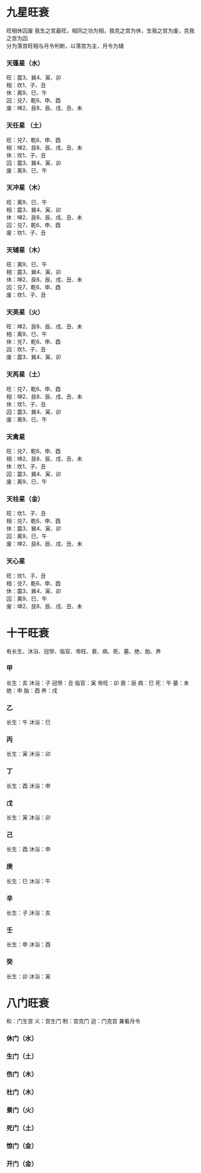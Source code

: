 # 九星旺衰
旺相休囚废
我生之宫最旺，相同之功为相，我克之宫为休，生我之宫为废，克我之宫为囚    
分为落宫旺相与月令判断，以落宫为主，月令为辅  
### 天蓬星（水）
旺：震3、巽4、寅、卯  
相：坎1、子、丑  
休：离9、巳、午  
囚：兑7、乾6、申、酉  
废：坤2、艮8、辰、戌、丑、未  
### 天任星 （土）
旺：兑7、乾6、申、酉  
相：坤2、艮8、辰、戌、丑、未  
休：坎1、子、丑  
囚：震3、巽4、寅、卯  
废：离9、巳、午  
### 天冲星（木）
旺：离9、巳、午  
相：震3、巽4、寅、卯  
休：坤2、艮8、辰、戌、丑、未  
囚：兑7、乾6、申、酉  
废：坎1、子、丑  
### 天辅星（木）
旺：离9、巳、午  
相：震3、巽4、寅、卯  
休：坤2、艮8、辰、戌、丑、未  
囚：兑7、乾6、申、酉  
废：坎1、子、丑
### 天英星（火）
旺：坤2、艮8、辰、戌、丑、未  
相：离9、巳、午  
休：兑7、乾6、申、酉  
囚：坎1、子、丑  
废：震3、巽4、寅、卯  
### 天芮星（土）
旺：兑7、乾6、申、酉  
相：坤2、艮8、辰、戌、丑、未  
休：坎1、子、丑  
囚：震3、巽4、寅、卯  
废：离9、巳、午  
### 天禽星
旺：兑7、乾6、申、酉  
相：坤2、艮8、辰、戌、丑、未  
休：坎1、子、丑  
囚：震3、巽4、寅、卯  
废：离9、巳、午  
### 天柱星（金）
旺：坎1、子、丑  
相：兑7、乾6、申、酉  
休：震3、巽4、寅、卯  
囚：离9、巳、午  
废：坤2、艮8、辰、戌、丑、未  
### 天心星
旺：坎1、子、丑  
相：兑7、乾6、申、酉  
休：震3、巽4、寅、卯  
囚：离9、巳、午  
废：坤2、艮8、辰、戌、丑、未  
# 十干旺衰
有长生、沐浴、冠带、临官、帝旺、衰、病、死、墓、绝、胎、养
### 甲
长生：亥
沐浴：子
冠带：丑
临官：寅
帝旺：卯
衰：辰
病：巳
死：午
墓：未
绝：申
胎：酉
养：戌
### 乙
长生：午
沐浴：巳
### 丙
长生：寅
沐浴：卯
### 丁
长生：酉
沐浴：申
### 戊
长生：寅
沐浴：卯
### 己
长生：酉
沐浴：申
### 庚
长生：巳
沐浴：午
### 辛
长生：子
沐浴：亥
### 壬
长生：申
沐浴：酉
### 癸
长生：卯
沐浴：寅
# 八门旺衰
和：门生宫
义：宫生门
制：宫克门
迫：门克宫
兼看月令
### 休门（水）
### 生门（土）
### 伤门（木）
### 杜门（木）
### 景门（火）
### 死门（土）
### 惊门（金）
### 开门（金）